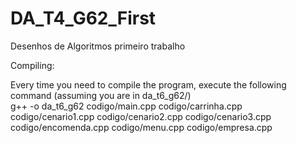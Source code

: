 # DA_T4_G62_First
Desenhos de Algoritmos primeiro trabalho

Compiling:
    
Every time you need to compile the program, execute the following command (assuming you are in da_t6_g62/)
<br>
g++ -o da_t6_g62 codigo/main.cpp codigo/carrinha.cpp codigo/cenario1.cpp codigo/cenario2.cpp codigo/cenario3.cpp codigo/encomenda.cpp codigo/menu.cpp codigo/empresa.cpp
